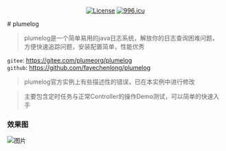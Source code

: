 <div align="center">

[![License](https://img.shields.io/badge/License-Apache%202.0-blue.svg)](http://github.com/hhyo/archery/blob/master/LICENSE)
[![996.icu](https://img.shields.io/badge/link-996.icu-red.svg)](https://996.icu)

</div>
# plumelog

> plumelog是一个简单易用的java日志系统，解放你的日志查询困难问题，方便快速追踪问题，安装配置简单，性能优秀

```gitee```: https://gitee.com/plumeorg/plumelog  
```github```: https://github.com/fayechenlong/plumelog

> plumelog官方实例上有些描述性的错误，已在本实例中进行修改


> 主要包含定时任务与正常Controller的操作Demo测试，可以简单的快速入手

### 效果图

![图片](https://user-images.githubusercontent.com/58652226/136883189-793f0a6e-c323-467f-a2b7-adf63bfbf231.png)

